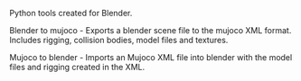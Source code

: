 Python tools created for Blender.

Blender to mujoco - Exports a blender scene file to the mujoco XML format. Includes rigging, collision bodies, model files and textures.

Mujoco to blender - Imports an Mujoco XML file into blender with the model files and rigging created in the XML.



